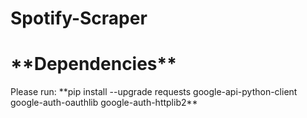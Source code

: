# Spotify-Scraper

<h1>**Dependencies**</h1>
Please run: 
**pip install --upgrade requests google-api-python-client google-auth-oauthlib google-auth-httplib2**

